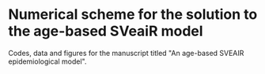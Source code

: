 # Numerical scheme for the solution to the age-based SVeaiR model
Codes, data and figures for the manuscript titled "An age-based SVEAIR epidemiological model".
